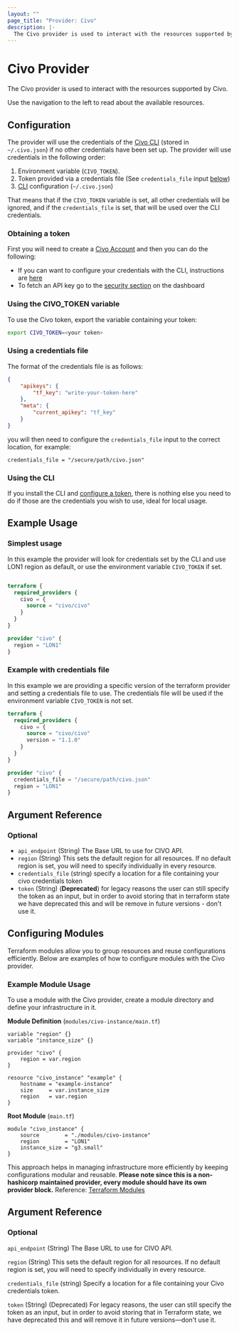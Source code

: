 ```yaml
---
layout: ""
page_title: "Provider: Civo"
description: |-
  The Civo provider is used to interact with the resources supported by Civo. The provider needs to be configured with the proper credentials before it can be used.
---
```


# Civo Provider

The Civo provider is used to interact with the resources supported by Civo. 

Use the navigation to the left to read about the available resources.

## Configuration

The provider will use the credentials of the [Civo CLI](https://github.com/civo/cli) (stored in ` ~/.civo.json`) if no other credentials have been set up. The provider will use credentials in the following order:

1. Environment variable (`CIVO_TOKEN`).
1. Token provided via a credentials file (See `credentials_file` input [below](#credentials_file))
1. [CLI](https://github.com/civo/cli) configuration (`~/.civo.json`)

That means that if the `CIVO_TOKEN` variable is set, all other credentials will be ignored, and if the `credentials_file` is set, that will be used over the CLI credentials.

### Obtaining a token

First you will need to create a [Civo Account](https://dashboard.civo.com/signup) and then you can do the following:

* If you can want to configure your credentials with the CLI, instructions are [here](https://www.civo.com/docs/overview/civo-cli#add-an-api-key-to-civo-cli)
* To fetch an API key go to the [security section](https://dashboard.civo.com/security) on the dashboard


### Using the CIVO_TOKEN variable

To use the Civo token, export the variable containing your token:

```bash
export CIVO_TOKEN=<your token>
```

### Using a credentials file

The format of the credentials file is as follows:

```json
{
	"apikeys": {
		"tf_key": "write-your-token-here"
	},
	"meta": {
		"current_apikey": "tf_key"
	}
}
```

you will then need to configure the `credentials_file` input to the correct location, for example:

`credentials_file = "/secure/path/civo.json"`

### Using the CLI

If you install the CLI and [configure a token](https://www.civo.com/docs/overview/civo-cli#add-an-api-key-to-civo-cli), there is nothing else you need to do if those are the credentials you wish to use, ideal for local usage. 


## Example Usage

### Simplest usage

In this example the provider will look for credentials set by the CLI and use LON1 region as default, or use the environment variable `CIVO_TOKEN` if set.

```terraform

terraform {
  required_providers {
    civo = {
      source = "civo/civo"
    }
  }
}

provider "civo" {
  region = "LON1"
}

```

### Example with credentials file

In this example we are providing a specific version of the terraform provider and setting a credentials file to use. The credentials file will be used if the environment variable `CIVO_TOKEN` is not set.

```terraform
terraform {
  required_providers {
    civo = {
      source = "civo/civo"
      version = "1.1.0"
    }
  }
}

provider "civo" {
  credentials_file = "/secure/path/civo.json"
  region = "LON1"
}
```

## Argument Reference

### Optional

- `api_endpoint` (String) The Base URL to use for CIVO API.
- `region` (String) This sets the default region for all resources. If no default region is set, you will need to specify individually in every resource.
<a id="credentials_file"></a>
- `credentials_file` (string) specify a location for a file containing your civo credentials token 
- `token` (String) (**Deprecated**) for legacy reasons the user can still specify the token as an input, but in order to avoid storing that in terraform state we have deprecated this and will be remove in future versions - don't use it.

## Configuring Modules

Terraform modules allow you to group resources and reuse configurations efficiently. Below are examples of how to configure modules with the Civo provider.

### Example Module Usage

To use a module with the Civo provider, create a module directory and define your infrastructure in it.

**Module Definition** (`modules/civo-instance/main.tf`)

```
variable "region" {}
variable "instance_size" {}

provider "civo" {
    region = var.region
}

resource "civo_instance" "example" {
    hostname = "example-instance"
    size     = var.instance_size
    region   = var.region
}
```
**Root Module** (`main.tf`)
```
module "civo_instance" {
    source        = "./modules/civo-instance"
    region        = "LON1"
    instance_size = "g3.small"
} 
```

This approach helps in managing infrastructure more efficiently by keeping configurations modular and reusable.
**Please note since this is a non-hashicorp maintained provider, every module should have its own provider block.**
Reference: [Terraform Modules](https://developer.hashicorp.com/terraform/language/providers/requirements)

## Argument Reference

### Optional

`api_endpoint` (String) The Base URL to use for CIVO API.

`region` (String) This sets the default region for all resources. If no default region is set, you will need to specify individually in every resource.


`credentials_file` (string) Specify a location for a file containing your Civo credentials token.

`token` (String) (Deprecated) For legacy reasons, the user can still specify the token as an input, but in order to avoid storing that in Terraform state, we have deprecated this and will remove it in future versions—don't use it.